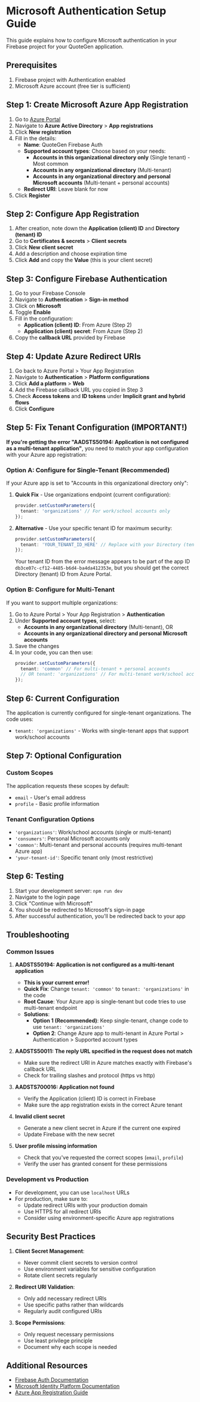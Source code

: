 # Microsoft Authentication Setup Guide

This guide explains how to configure Microsoft authentication in your Firebase project for your QuoteGen application.

## Prerequisites

1. Firebase project with Authentication enabled
2. Microsoft Azure account (free tier is sufficient)

## Step 1: Create Microsoft Azure App Registration

1. Go to [Azure Portal](https://portal.azure.com)
2. Navigate to **Azure Active Directory** > **App registrations**
3. Click **New registration**
4. Fill in the details:
   - **Name**: QuoteGen Firebase Auth
   - **Supported account types**: Choose based on your needs:
     - **Accounts in this organizational directory only** (Single tenant) - Most common
     - **Accounts in any organizational directory** (Multi-tenant)
     - **Accounts in any organizational directory and personal Microsoft accounts** (Multi-tenant + personal accounts)
   - **Redirect URI**: Leave blank for now
5. Click **Register**

## Step 2: Configure App Registration

1. After creation, note down the **Application (client) ID** and **Directory (tenant) ID**
2. Go to **Certificates & secrets** > **Client secrets**
3. Click **New client secret**
4. Add a description and choose expiration time
5. Click **Add** and copy the **Value** (this is your client secret)

## Step 3: Configure Firebase Authentication

1. Go to your Firebase Console
2. Navigate to **Authentication** > **Sign-in method**
3. Click on **Microsoft**
4. Toggle **Enable**
5. Fill in the configuration:
   - **Application (client) ID**: From Azure (Step 2)
   - **Application (client) secret**: From Azure (Step 2)
6. Copy the **callback URL** provided by Firebase

## Step 4: Update Azure Redirect URIs

1. Go back to Azure Portal > Your App Registration
2. Navigate to **Authentication** > **Platform configurations**
3. Click **Add a platform** > **Web**
4. Add the Firebase callback URL you copied in Step 3
5. Check **Access tokens** and **ID tokens** under **Implicit grant and hybrid flows**
6. Click **Configure**

## Step 5: Fix Tenant Configuration (IMPORTANT!)

**If you're getting the error "AADSTS50194: Application is not configured as a multi-tenant application"**, you need to match your app configuration with your Azure app registration:

### Option A: Configure for Single-Tenant (Recommended)
If your Azure app is set to "Accounts in this organizational directory only":

1. **Quick Fix** - Use organizations endpoint (current configuration):
   ```typescript
   provider.setCustomParameters({
     tenant: 'organizations' // For work/school accounts only
   });
   ```

2. **Alternative** - Use your specific tenant ID for maximum security:
   ```typescript
   provider.setCustomParameters({
     tenant: 'YOUR_TENANT_ID_HERE' // Replace with your Directory (tenant) ID from Azure
   });
   ```
   Your tenant ID from the error message appears to be part of the app ID `db3ce07c-cf12-4485-b6d4-ba4da412353e`, but you should get the correct Directory (tenant) ID from Azure Portal.

### Option B: Configure for Multi-Tenant
If you want to support multiple organizations:

1. Go to Azure Portal > Your App Registration > **Authentication**
2. Under **Supported account types**, select:
   - **Accounts in any organizational directory** (Multi-tenant), OR
   - **Accounts in any organizational directory and personal Microsoft accounts**
3. Save the changes
4. In your code, you can then use:
   ```typescript
   provider.setCustomParameters({
     tenant: 'common' // For multi-tenant + personal accounts
     // OR tenant: 'organizations' // For multi-tenant work/school accounts only
   });
   ```

## Step 6: Current Configuration

The application is currently configured for single-tenant organizations. The code uses:
- `tenant: 'organizations'` - Works with single-tenant apps that support work/school accounts

## Step 7: Optional Configuration

### Custom Scopes
The application requests these scopes by default:
- `email` - User's email address
- `profile` - Basic profile information

### Tenant Configuration Options
- `'organizations'`: Work/school accounts (single or multi-tenant)
- `'consumers'`: Personal Microsoft accounts only
- `'common'`: Multi-tenant and personal accounts (requires multi-tenant Azure app)
- `'your-tenant-id'`: Specific tenant only (most restrictive)

## Step 6: Testing

1. Start your development server: `npm run dev`
2. Navigate to the login page
3. Click "Continue with Microsoft"
4. You should be redirected to Microsoft's sign-in page
5. After successful authentication, you'll be redirected back to your app

## Troubleshooting

### Common Issues

1. **AADSTS50194: Application is not configured as a multi-tenant application**
   - **This is your current error!**
   - **Quick Fix**: Change `tenant: 'common'` to `tenant: 'organizations'` in the code
   - **Root Cause**: Your Azure app is single-tenant but code tries to use multi-tenant endpoint
   - **Solutions**:
     - **Option 1 (Recommended)**: Keep single-tenant, change code to use `tenant: 'organizations'`
     - **Option 2**: Change Azure app to multi-tenant in Azure Portal > Authentication > Supported account types

2. **AADSTS50011: The reply URL specified in the request does not match**
   - Make sure the redirect URI in Azure matches exactly with Firebase's callback URL
   - Check for trailing slashes and protocol (https vs http)

3. **AADSTS700016: Application not found**
   - Verify the Application (client) ID is correct in Firebase
   - Make sure the app registration exists in the correct Azure tenant

4. **Invalid client secret**
   - Generate a new client secret in Azure if the current one expired
   - Update Firebase with the new secret

5. **User profile missing information**
   - Check that you've requested the correct scopes (`email`, `profile`)
   - Verify the user has granted consent for these permissions

### Development vs Production

- For development, you can use `localhost` URLs
- For production, make sure to:
  - Update redirect URIs with your production domain
  - Use HTTPS for all redirect URIs
  - Consider using environment-specific Azure app registrations

## Security Best Practices

1. **Client Secret Management**:
   - Never commit client secrets to version control
   - Use environment variables for sensitive configuration
   - Rotate client secrets regularly

2. **Redirect URI Validation**:
   - Only add necessary redirect URIs
   - Use specific paths rather than wildcards
   - Regularly audit configured URIs

3. **Scope Permissions**:
   - Only request necessary permissions
   - Use least privilege principle
   - Document why each scope is needed

## Additional Resources

- [Firebase Auth Documentation](https://firebase.google.com/docs/auth/web/microsoft-oauth)
- [Microsoft Identity Platform Documentation](https://docs.microsoft.com/en-us/azure/active-directory/develop/)
- [Azure App Registration Guide](https://docs.microsoft.com/en-us/azure/active-directory/develop/quickstart-register-app)
